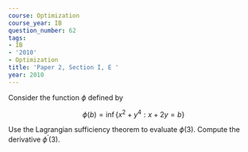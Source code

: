 ```yaml
---
course: Optimization
course_year: IB
question_number: 62
tags:
- IB
- '2010'
- Optimization
title: 'Paper 2, Section I, E '
year: 2010
---
```




Consider the function $\phi$ defined by

$$\phi(b)=\inf \left\{x^{2}+y^{4}: x+2 y=b\right\}$$

Use the Lagrangian sufficiency theorem to evaluate $\phi(3)$. Compute the derivative $\phi^{\prime}(3)$.